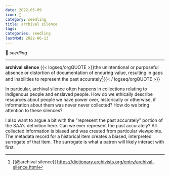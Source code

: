 ```yaml
---
date: 2022-05-09
icon: 🌱
category: seedling
title: archival silence
tags:
categories: seedling
lastMod: 2022-06-13
---
```

🌱 *seedling*

-----

**archival silence**
{{< logseq/orgQUOTE >}}the unintentional or purposeful absence or distortion of documentation of enduring value, resulting in gaps and inabilities to represent the past accurately[^1]{{< / logseq/orgQUOTE >}}

[^1]: [[@archival silence]] https://dictionary.archivists.org/entry/archival-silence.html

In particular, archival silence often happens in collections relating to Indigenous people and enslaved people.
How do we ethically describe resources about people we have power over, historically or otherwise, if information about them was never never collected? How do we bring attention to these silences?

I also want to argue a bit with the "represent the past accurately" portion of the SAA's definition here. Can we ever represent the past accurately? All collected information is biased and was created from particular viewpoints. The metadata record for a historical item creates a biased, interpreted surrogate of that item. The surrogate is what a patron will likely interact with first.
